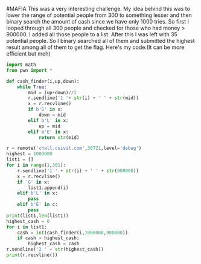 #MAFIA
This was a very interesting challenge.
My idea behind this was to lower the range of potential people from 300 to something lesser and then binary search the amount of cash since we have only 1000 tries.
So first I looped through all 300 people and checked for those who had money > 900000. I added all those people to a list.
After this I was left with 35 potential people. So I binary searched all of them and submitted the highest result among all of them to get the flag.
Here's my code.(It can be more efficient but meh)

```python
import math
from pwn import *

def cash_finder(i,up,down):
    while True:
        mid = (up+down)//2
        r.sendline('1 '+ str(i) + ' ' + str(mid))
        x = r.recvline()
        if b'G' in x:
            down = mid
        elif b'L' in x:
            up = mid
        elif b'E' in x:
            return str(mid)

r = remote('chall.csivit.com',30721,level='debug')
highest = 1000000
list1 = []
for i in range(1,301):
    r.sendline('1 ' + str(i) + ' ' + str(900000))
    x = r.recvline()
    if 'G' in x:
        list1.append(i)
    elif b'L' in x:
        pass
    elif b'E' in c:
        pass
print(list1,len(list1))
highest_cash = 0
for i in list1:
    cash = int(cash_finder(i,1000000,900000))
    if cash > highest_cash:
        highest_cash = cash
r.sendline('2 ' + str(highest_cash))
print(r.recvline())
```
